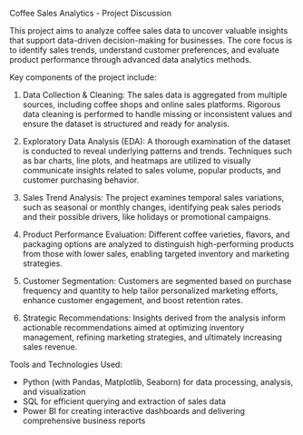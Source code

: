  Coffee Sales Analytics - Project Discussion

This project aims to analyze coffee sales data to uncover valuable insights that support data-driven decision-making for businesses. The core focus is to identify sales trends, understand customer preferences, and evaluate product performance through advanced data analytics methods.

Key components of the project include:

1. Data Collection & Cleaning:
   The sales data is aggregated from multiple sources, including coffee shops and online sales platforms. Rigorous data cleaning is performed to handle missing or inconsistent values and ensure the dataset is structured and ready for analysis.

2. Exploratory Data Analysis (EDA):
   A thorough examination of the dataset is conducted to reveal underlying patterns and trends. Techniques such as bar charts, line plots, and heatmaps are utilized to visually communicate insights related to sales volume, popular products, and customer purchasing behavior.

3. Sales Trend Analysis:
   The project examines temporal sales variations, such as seasonal or monthly changes, identifying peak sales periods and their possible drivers, like holidays or promotional campaigns.

4. Product Performance Evaluation:
   Different coffee varieties, flavors, and packaging options are analyzed to distinguish high-performing products from those with lower sales, enabling targeted inventory and marketing strategies.

5. Customer Segmentation:
   Customers are segmented based on purchase frequency and quantity to help tailor personalized marketing efforts, enhance customer engagement, and boost retention rates.

6. Strategic Recommendations:
   Insights derived from the analysis inform actionable recommendations aimed at optimizing inventory management, refining marketing strategies, and ultimately increasing sales revenue.

Tools and Technologies Used:

* Python (with Pandas, Matplotlib, Seaborn) for data processing, analysis, and visualization
* SQL for efficient querying and extraction of sales data
* Power BI for creating interactive dashboards and delivering comprehensive business reports

